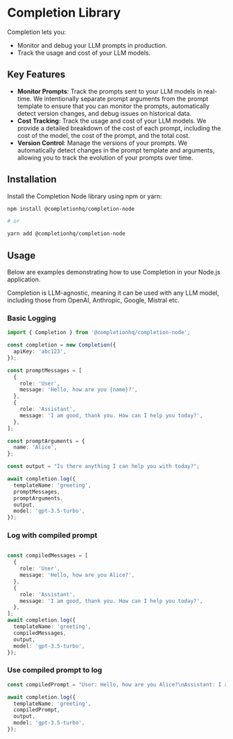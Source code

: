 # Completion Library

Completion lets you:

- Monitor and debug your LLM prompts in production.
- Track the usage and cost of your LLM models.

## Key Features

- **Monitor Prompts**: Track the prompts sent to your LLM models in real-time. We intentionally separate prompt arguments from the prompt template to ensure that you can monitor the prompts, automatically detect version changes, and debug issues on historical data.
- **Cost Tracking**: Track the usage and cost of your LLM models. We provide a detailed breakdown of the cost of each prompt, including the cost of the model, the cost of the prompt, and the total cost.
- **Version Control**: Manage the versions of your prompts. We automatically detect changes in the prompt template and arguments, allowing you to track the evolution of your prompts over time.

## Installation

Install the Completion Node library using npm or yarn:

```bash
npm install @completionhq/completion-node

# or

yarn add @completionhq/completion-node
```

## Usage

Below are examples demonstrating how to use Completion in your Node.js application.

Completion is LLM-agnostic, meaning it can be used with any LLM model, including those from OpenAI, Anthropic, Google, Mistral etc.

### Basic Logging

```typescript
import { Completion } from '@completionhq/completion-node';

const completion = new Completion({
  apiKey: 'abc123',
});

const promptMessages = [
  {
    role: 'User',
    message: 'Hello, how are you {name}?',
  },
  {
    role: 'Assistant',
    message: 'I am good, thank you. How can I help you today?',
  },
];

const promptArguments = {
  name: 'Alice',
};

const output = "Is there anything I can help you with today?";

await completion.log({
  templateName: 'greeting',
  promptMessages,
  promptArguments,
  output,
  model: 'gpt-3.5-turbo',
});
```

### Log with compiled prompt

```typescript

const compiledMessages = [
  {
    role: 'User',
    message: 'Hello, how are you Alice?',
  },
  {
    role: 'Assistant',
    message: 'I am good, thank you. How can I help you today?',
  },
];
await completion.log({
  templateName: 'greeting',
  compiledMessages,
  output,
  model: 'gpt-3.5-turbo',
});
```

### Use compiled prompt to log

```typescript
const compiledPrompt = "User: Hello, how are you Alice?\nAssistant: I am good, thank you. How can I help you today?";

await completion.log({
  templateName: 'greeting',
  compiledPrompt,
  output,
  model: 'gpt-3.5-turbo',
});
```
